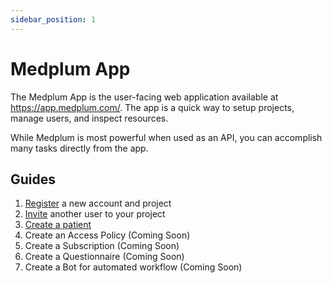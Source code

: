 ```yaml
---
sidebar_position: 1
---
```


# Medplum App

The Medplum App is the user-facing web application available at <https://app.medplum.com/>. The app is a quick way to setup projects, manage users, and inspect resources.

While Medplum is most powerful when used as an API, you can accomplish many tasks directly from the app.

## Guides

1. [Register](https://app.medplum.com/register) a new account and project
2. [Invite](./app/invite) another user to your project
3. [Create a patient](./app/create-a-patient)
4. Create an Access Policy (Coming Soon)
5. Create a Subscription (Coming Soon)
6. Create a Questionnaire (Coming Soon)
7. Create a Bot for automated workflow (Coming Soon)
